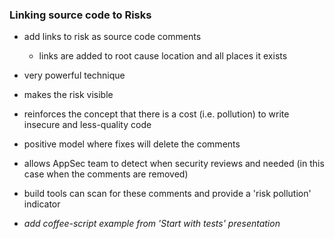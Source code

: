 ### Linking source code to Risks

* add links to risk as source code comments
  * links are added to root cause location and all places it exists
* very powerful technique
* makes the risk visible
* reinforces the concept that there is a cost (i.e. pollution) to write insecure and less-quality code
* positive model where fixes will delete the comments
* allows AppSec team to detect when security reviews and needed (in this case when the comments are removed)
* build tools can scan for these comments and provide a 'risk pollution' indicator


* _add coffee-script example from 'Start with tests' presentation_

